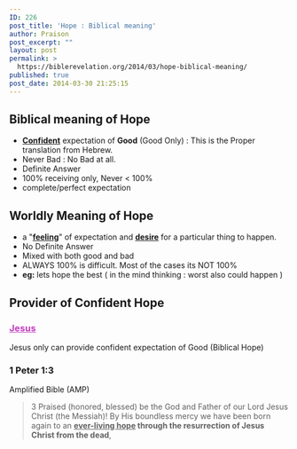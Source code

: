 ```yaml
---
ID: 226
post_title: 'Hope : Biblical meaning'
author: Praison
post_excerpt: ""
layout: post
permalink: >
  https://biblerevelation.org/2014/03/hope-biblical-meaning/
published: true
post_date: 2014-03-30 21:25:15
---
```

<h2>Biblical meaning of Hope</h2>
<ul>
	<li><span style="text-decoration: underline;"><strong>Confident</strong></span> expectation of <strong>Good</strong> (Good Only) : This is the Proper translation from Hebrew.</li>
	<li>Never Bad : No Bad at all.</li>
	<li>Definite Answer</li>
	<li>100% receiving only, Never &lt; 100%</li>
	<li>complete/perfect expectation</li>
</ul>
<h2>Worldly Meaning of Hope</h2>
<ul>
	<li>a "<span style="text-decoration: underline;"><strong>feeling</strong></span>" of expectation and <span style="text-decoration: underline;"><strong>desire</strong></span> for a particular thing to happen.</li>
	<li>No Definite Answer</li>
	<li>Mixed with both good and bad</li>
	<li>ALWAYS 100% is difficult. Most of the cases its NOT 100%</li>
	<li><strong>eg:</strong> lets hope the best ( in the mind thinking : worst also could happen )</li>
</ul>
<h2>Provider of Confident Hope</h2>
<h3><span style="text-decoration: underline; color: #c13ec1;"><strong>Jesus</strong></span></h3>
Jesus only can provide confident expectation of Good (Biblical Hope)
<div>
<h3>1 Peter 1:3</h3>
Amplified Bible (AMP)

</div>
<div>
<blockquote>3 Praised (honored, blessed) be the God and Father of our Lord Jesus Christ (the Messiah)! By His boundless mercy we have been born again to an <strong><span style="text-decoration: underline;">ever-living hope</span> through the resurrection of Jesus Christ from the dead</strong>,</blockquote>
</div>